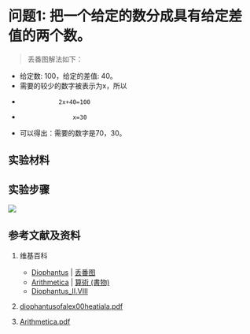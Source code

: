 # 问题1: 把一个给定的数分成具有给定差值的两个数。

> 丢番图解法如下：
>  
- 给定数: 100，给定的差值: 40。
- 需要的较少的数字被表示为x，所以
-                2x+40=100
-                    x=30
- 可以得出：需要的数字是70，30。

## 实验材料

## 实验步骤

![](/images/函数和极限/丢番图的《算术》中典型的推演实验/基本概念/卷1/问题1/1a1.jpg)

## 参考文献及资料

1. 维基百科
	- [Diophantus](https://en.wikipedia.org/wiki/Diophantus) | [丢番图](https://zh.wikipedia.org/wiki/丢番图) 
	- [Arithmetica](https://en.wikipedia.org/wiki/Arithmetica) | [算術 (書物)](https://ja.wikipedia.org/wiki/%E7%AE%97%E8%A1%93_(%E6%9B%B8%E7%89%A9)) 
	- [Diophantus_II.VIII](https://en.wikipedia.org/wiki/Diophantus_II.VIII) 

2. [diophantusofalex00heatiala.pdf](https://archive.org/download/diophantusofalex00heatiala/diophantusofalex00heatiala.pdf) 
3. [Arithmetica.pdf](https://staff.um.edu.mt/jmus1/Diophantus.pdf) 



